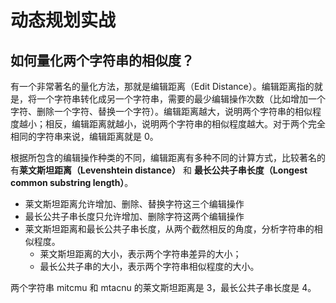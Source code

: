 # 动态规划实战

## 如何量化两个字符串的相似度？ 
有一个非常著名的量化方法，那就是编辑距离（Edit Distance）。编辑距离指的就是，将一个字符串转化成另一个字符串，需要的最少编辑操作次数（比如增加一个字符、删除一个字符、替换一个字符）。编辑距离越大，说明两个字符串的相似程度越小；相反，编辑距离就越小，说明两个字符串的相似程度越大。对于两个完全相同的字符串来说，编辑距离就是 0。

根据所包含的编辑操作种类的不同，编辑距离有多种不同的计算方式，比较著名的有**莱文斯坦距离（Levenshtein distance）** 和 **最长公共子串长度（Longest common substring length）**。
- 莱文斯坦距离允许增加、删除、替换字符这三个编辑操作
- 最长公共子串长度只允许增加、删除字符这两个编辑操作
- 莱文斯坦距离和最长公共子串长度，从两个截然相反的角度，分析字符串的相似程度。
    - 莱文斯坦距离的大小，表示两个字符串差异的大小；
    - 最长公共子串的大小，表示两个字符串相似程度的大小。

两个字符串 mitcmu 和 mtacnu 的莱文斯坦距离是 3，最长公共子串长度是 4。











